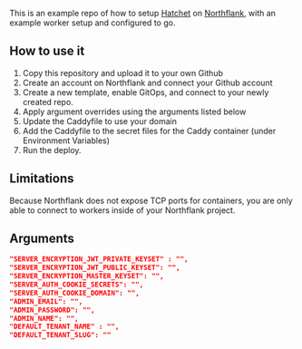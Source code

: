 This is an example repo of how to setup [Hatchet](http://hatchet.run) on [Northflank](https://northflank.com), with an example worker setup and configured to go.

## How to use it

1. Copy this repository and upload it to your own Github
2. Create an account on Northflank and connect your Github account
3. Create a new template, enable GitOps, and connect to your newly created repo.
4. Apply argument overrides using the arguments listed below
5. Update the Caddyfile to use your domain
6. Add the Caddyfile to the secret files for the Caddy container (under Environment Variables)
7. Run the deploy.

## Limitations

Because Northflank does not expose TCP ports for containers, you are only able to connect to workers inside of your Northflank project.

## Arguments

```json
"SERVER_ENCRYPTION_JWT_PRIVATE_KEYSET" : "",
"SERVER_ENCRYPTION_JWT_PUBLIC_KEYSET": "",
"SERVER_ENCRYPTION_MASTER_KEYSET": "",
"SERVER_AUTH_COOKIE_SECRETS": "",
"SERVER_AUTH_COOKIE_DOMAIN": "",
"ADMIN_EMAIL": "",
"ADMIN_PASSWORD": "",
"ADMIN_NAME": "",
"DEFAULT_TENANT_NAME" : "",
"DEFAULT_TENANT_SLUG": ""
```
